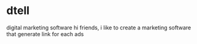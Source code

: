 # dtell
digital marketing software
hi friends, i like to create a marketing software that generate link for each ads
